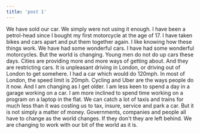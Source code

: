 ```yaml
---
title: 'post 1'
---
```


We have sold our car. We simply were not using it enough.
I have been a petrol-head since I bought my first motorcycle at the age of 17. I have taken bikes and cars apart and put them together again. I like knowing how these things work. We have had some wonderful cars. I have had some wonderful motorcycles.
But the world is changing. Young men do not do up cars these days. Cities are providing more and more ways of getting about. And they are restricting cars. It is unpleasant driving in London, or driving out of London to get somehere. I had a car which would do 120mph. In most of London, the speed limit is 20mph. Cycling and Uber are the ways people do it now.
And I am changing as I get older. I am less keen to spend a day in a garage working on a car. I am more inclined to spend time working on a program on a laptop in the flat. 
We can catch a lot of taxis and trains for much less than it was costing us to tax, insure, service and park a car.
But it is not simply a matter of money. Governments, companies and people all have to change as the world changes. If they don't they are left behind. 
We are changing to work with our bit of the world as it is.